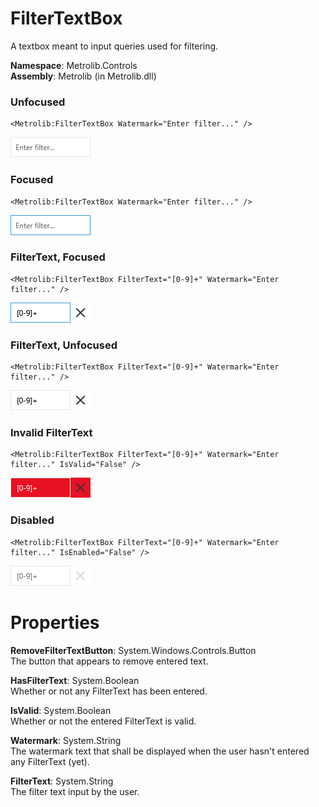 # FilterTextBox  

A textbox meant to input queries used for filtering.

**Namespace**: Metrolib.Controls  
**Assembly**: Metrolib (in Metrolib.dll)  

### Unfocused

```xaml
<Metrolib:FilterTextBox Watermark="Enter filter..." />
```
![Image of FilterTextBox, Unfocused](Unfocused.png)

### Focused

```xaml
<Metrolib:FilterTextBox Watermark="Enter filter..." />
```
![Image of FilterTextBox, Focused](Focused.png)

### FilterText, Focused

```xaml
<Metrolib:FilterTextBox FilterText="[0-9]+" Watermark="Enter filter..." />
```
![Image of FilterTextBox, FilterText, Focused](FilterText__Focused.png)

### FilterText, Unfocused

```xaml
<Metrolib:FilterTextBox FilterText="[0-9]+" Watermark="Enter filter..." />
```
![Image of FilterTextBox, FilterText, Unfocused](FilterText__Unfocused.png)

### Invalid FilterText

```xaml
<Metrolib:FilterTextBox FilterText="[0-9]+" Watermark="Enter filter..." IsValid="False" />
```
![Image of FilterTextBox, Invalid FilterText](Invalid_FilterText.png)

### Disabled

```xaml
<Metrolib:FilterTextBox FilterText="[0-9]+" Watermark="Enter filter..." IsEnabled="False" />
```
![Image of FilterTextBox, Disabled](Disabled.png)

# Properties  

**RemoveFilterTextButton**: System.Windows.Controls.Button  
The button that appears to remove entered text.

**HasFilterText**: System.Boolean  
Whether or not any FilterText has been entered.

**IsValid**: System.Boolean  
Whether or not the entered FilterText is valid.

**Watermark**: System.String  
The watermark text that shall be displayed when the user hasn't entered any FilterText (yet).

**FilterText**: System.String  
The filter text input by the user.

